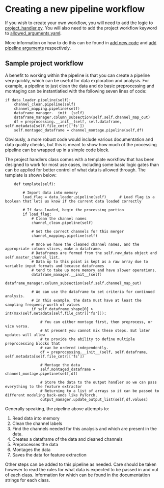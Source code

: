 # Creating a new pipeline workflow

If you wish to create your own workflow, you will need to add the logic to [project_handler.py](../../scripts/codehub/modules/addons/project_handler.py). You will also need to add the project workflow keyword to [allowed_arguments.yaml](scripts/codehub/allowed_arguments.yaml).

More information on how to do this can be found in [add new code](examples/add_new_code/) and [add pipeline arguments](examples/add_pipeline_arguments/) respectively.

## Sample project workflow
A benefit to working within the pipeline is that you can create a pipeline very quickly, which can be useful for data exploration and analysis. For example, a pipeline to just clean the data and do basic preprocessing and montaging can be instantiatied with the following seven lines of code:
```
if data_loader.pipeline(self):
    channel_clean.pipeline(self)
    channel_mapping.pipeline(self)
    dataframe_manager.__init__(self)
    dataframe_manager.column_subsection(self,self.channel_map_out)  
    df = preprocessing.__init__(self, self.dataframe, self.metadata[self.file_cntr]['fs'])
    self.montaged_dataframe = channel_montage.pipeline(self,df)
```
Obviously, a more robust code would include various documentation and data quality checks, but this is meant to show how much of the processing pipeline can be wrapped up in a simple code block.

The project handlers class comes with a template workflow that has been designed to work for most use cases, including some basic logic gates than can be applied for better control of what data is allowed through. The template is shown below:
```
    def template(self):

        # Import data into memory
        load_flag = data_loader.pipeline(self)      # Load flag is a boolean that lets us know if the current data loaded correctly

        # If data loaded, begin the processing portion
        if load_flag:
            # Clean the channel names
            channel_clean.pipeline(self)

            # Get the correct channels for this merger
            channel_mapping.pipeline(self)

            # Once we have the cleaned channel names, and the appropriate column slices, make a dataframe.
            # Dataframes are formed from the self.raw_data object and self.master_channel_list.
            # Data up to this point is kept as a raw array due to variable input formats and because dataframes
            # tend to take up more memory and have slower operations. 
            dataframe_manager.__init__(self)
            dataframe_manager.column_subsection(self,self.channel_map_out)  

            # We can use the dataframe to set criteria for continued analysis.
            # In this example, the data must have at least the sampling frequency worth of values
            if self.dataframe.shape[0] > int(max(self.metadata[self.file_cntr]['fs'])):
                
                # You can either montage first, then preprocess, or vice versa.
                # At present you cannot mix these steps. But later updates will allow
                # to provide the ability to define multiple preprocessing blocks that
                # can be ordered independently.
                df = preprocessing.__init__(self, self.dataframe, self.metadata[self.file_cntr]['fs'])

                # Montage the data
                self.montaged_dataframe = channel_montage.pipeline(self,df)

                # Store the data to the output handler so we can pass everything to the feature extractor
                # Returning to a list of arrays so it can be passed to different modeling back-ends like PyTorch.
                output_manager.update_output_list(self,df.values)
```
Generally speaking, the pipeline above attempts to:

1. Read data into memory
2. Clean the channel labels
3. Find the channels needed for this analysis and which are present in the data.
4. Creates a dataframe of the data and cleaned channels
5. Preprocesses the data
6. Montages the data
7. Saves the data for feature extraction

Other steps can be added to this pipeline as needed. Care should be taken however to read the rules for what data is expected to be passed in and out of each class. Information for which can be found in the documentation strings for each class.
